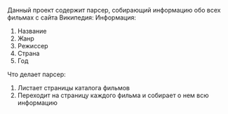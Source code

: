 Данный проект содержит парсер, собирающий информацию обо всех фильмах с сайта Википедия:
Информация:
1. Название
2. Жанр
3. Режиссер
4. Страна
5. Год

Что делает парсер:
1. Листает страницы каталога фильмов
2. Переходит на страницу каждого фильма и собирает о нем всю информацию
